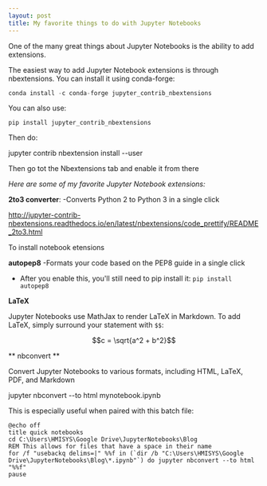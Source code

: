 ```yaml
---
layout: post
title: My favorite things to do with Jupyter Notebooks
---
```


One of the many great things about Jupyter Notebooks is the ability to add extensions.

The easiest way to add Jupyter Notebook extensions is through nbextensions. You can install it using conda-forge:
```python
conda install -c conda-forge jupyter_contrib_nbextensions
```
You can also use:
```
pip install jupyter_contrib_nbextensions
```

Then do:

jupyter contrib nbextension install --user

Then go tot the Nbextensions tab and enable it from there



*Here are some of my favorite Jupyter Notebook extensions:*

**2to3 converter**:
-Converts Python 2 to Python 3 in a single click

http://jupyter-contrib-nbextensions.readthedocs.io/en/latest/nbextensions/code_prettify/README_2to3.html

To install notebook etensions


**autopep8**
-Formats your code based on the PEP8 guide in a single click
- After you enable this, you'll still need to pip install it: ```pip install autopep8```


**LaTeX**

Jupyter Notebooks use MathJax to render LaTeX in Markdown. To add LaTeX, simply surround your statement with `$$`:

$$c = \sqrt{a^2 + b^2}$$

** nbconvert **

Convert Jupyter Notebooks to various formats, including HTML, LaTeX, PDF, and Markdown

jupyter nbconvert --to html mynotebook.ipynb

This is especially useful when paired with this batch file:

```batch
@echo off
title quick notebooks
cd C:\Users\HMISYS\Google Drive\JupyterNotebooks\Blog
REM This allows for files that have a space in their name
for /f "usebackq delims=|" %%f in (`dir /b "C:\Users\HMISYS\Google Drive\JupyterNotebooks\Blog\*.ipynb"`) do jupyter nbconvert --to html "%%f"
pause
```